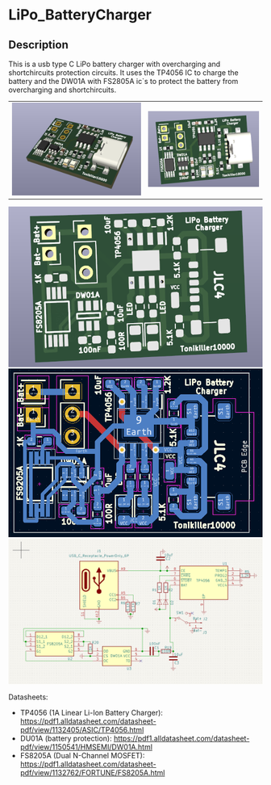 # LiPo_BatteryCharger

## Description
 This is a usb type C LiPo battery charger with overcharging and shortchircuits protection circuits.
 It uses the TP4056 IC to charge the battery and the DW01A with FS2805A ic\`s to protect the battery from overcharging and shortchircuits.

<table>
  <tr>
    <td><img src="https://github.com/Tonikiller10000/LiPo_BatteryCharger/blob/main/LiPo_BatteryCharger_Pictures/v2.png" ></td>
    <td><img src="https://github.com/Tonikiller10000/LiPo_BatteryCharger/blob/main/LiPo_BatteryCharger_Pictures/v1.png" ></td>
  </tr>
 </table>

<img src="https://github.com/Tonikiller10000/LiPo_BatteryCharger/blob/main/LiPo_BatteryCharger_Pictures/vtop.png" >
<img src="https://github.com/Tonikiller10000/LiPo_BatteryCharger/blob/main/LiPo_BatteryCharger_Pictures/pro.png" >
<img src="https://github.com/Tonikiller10000/LiPo_BatteryCharger/blob/main/LiPo_BatteryCharger_Pictures/sch.png" >




Datasheets: 
- TP4056 (1A Linear Li-Ion Battery Charger): https://pdf1.alldatasheet.com/datasheet-pdf/view/1132405/ASIC/TP4056.html 
- DU01A (battery protection): https://pdf1.alldatasheet.com/datasheet-pdf/view/1150541/HMSEMI/DW01A.html
- FS8205A (Dual N-Channel MOSFET): https://pdf1.alldatasheet.com/datasheet-pdf/view/1132762/FORTUNE/FS8205A.html

